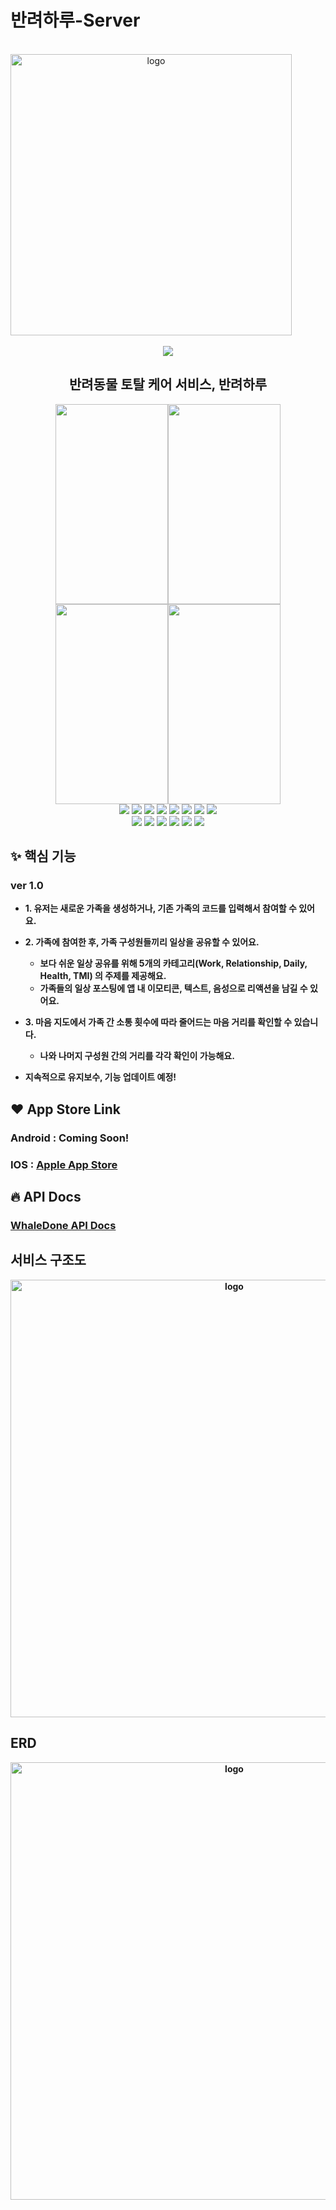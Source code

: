# 반려하루-Server
<br>
<div align="center" style="display:flex;">
    <img src="https://user-images.githubusercontent.com/66156531/204141533-f00d4b31-a588-43f3-8557-69684f5a657d.png"  width="450" alt="logo"/>
</div>
<br>

<div align="center">
<img src="https://img.shields.io/badge/release-1.0.0-339933">

</div>

<h2 align=center> 반려동물 토탈 케어 서비스, 반려하루 </h2>

<div align="center">
  <img src="https://user-images.githubusercontent.com/75887645/202860487-7b6e3b36-7010-481a-910f-3576f294b5f0.jpg" width="180" height="320"/><img src="https://user-images.githubusercontent.com/75887645/202860580-40aeb5d4-343c-4179-9627-5e545fc19eaa.jpg" width="180" height="320"/><img src="https://user-images.githubusercontent.com/75887645/202860554-c9f86132-635e-45f5-ad2c-afc837cfd80d.jpg" width="180" height="320"/><img src="https://user-images.githubusercontent.com/75887645/202860599-f582dfc8-70ea-488f-9f31-833ab9f56a2f.jpg" width="180" height="320"/>
</div>

<div align="center">
  <img src="https://img.shields.io/badge/SpringBoot-2.6.4-6DB33F?logo=SpringBoot"> 
  <img src="https://img.shields.io/badge/java-11-3178C6?logo=java"> 
  <img src="https://img.shields.io/badge/MySQL-8.0.28-E0234E?logo=MySQL"> 
  <img src="https://img.shields.io/badge/JPA-61DAFB"> 
  <img src="https://img.shields.io/badge/JWT-black?logo=JSON%20web%20tokens">
  <img src="https://img.shields.io/badge/Swagger-orange">
  <img src="https://img.shields.io/badge/SpringSecurity-sky">
  <img src="https://img.shields.io/badge/Gradle-green">
</div>

<div align="center">

  <img src="https://img.shields.io/badge/AWS EC2-F7B93E"> 
  <img src="https://img.shields.io/badge/AWS S3-F9DC3E">
  <img src="https://img.shields.io/badge/AWS RDS-CB3837"> 
  <img src="https://img.shields.io/badge/AWS Code Deploy-DB7093"> 
  <img src="https://img.shields.io/badge/Github Action-CB3837">
  <img src="https://img.shields.io/badge/Nginx-1.20.0-009639?logo=Nginx"> 
</div>

<h2> ✨ 핵심 기능 </h2>
<h3> ver 1.0 </h3>

* <b> 1. 유저는 새로운 가족을 생성하거나, 기존 가족의 코드를 입력해서 참여할 수 있어요. </b>
* <b> 2. 가족에 참여한 후, 가족 구성원들끼리 일상을 공유할 수 있어요. </b>
    * <b> 보다 쉬운 일상 공유를 위해 5개의 카테고리(Work, Relationship, Daily, Health, TMI) 의 주제를 제공해요. </b>
    * <b> 가족들의 일상 포스팅에 앱 내 이모티콘, 텍스트, 음성으로 리액션을 남길 수 있어요.
* <b> 3. 마음 지도에서 가족 간 소통 횟수에 따라 줄어드는 마음 거리를 확인할 수 있습니다.</b>
    * <b> 나와 나머지 구성원 간의 거리를 각각 확인이 가능해요. </b>

* 지속적으로 유지보수, 기능 업데이트 예정!

<h2> ❤️ App Store Link </h2>
<h3> Android : <b> Coming Soon! </b> </h3>
<h3> IOS : <a href = "https://apps.apple.com/kr/app/%EC%9B%A8%EC%9D%BC%EB%8D%98-whaledone/id1617074845"> Apple App Store </a> </h3>

<h2> 🔥 API Docs </h2>
<h3> <a href = "http://www.whaledone.site/swagger-ui/index.html#/"> WhaleDone API Docs </a>

<h2> 서비스 구조도 </h2>
<div align="center" style="display:flex;">
<img src="https://user-images.githubusercontent.com/66156531/178157957-0a1277b1-6b7b-4b12-afac-79183e7a1d77.png" width="700" alt="logo"/>
</div>

<h2> ERD </h2>
<div align="center" style="display:flex;">
<img src="https://user-images.githubusercontent.com/66156531/179342686-e1f10992-9efa-4c9c-8d01-da8a139ef01c.png" width="700" alt="logo"/>
</div>
